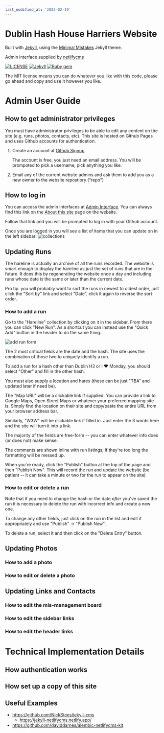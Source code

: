 ```yaml
---
last_modified_at: '2023-02-19'
---
```

# Dublin Hash House Harriers Website

Built with [Jekyll](https://jekyllrb.com/), using the [Minimal Mistakes](https://mmistakes.github.io/minimal-mistakes/) Jekyll theme.

Admin interface supplied by [netlifycms](https://www.netlifycms.org/docs/intro/)

[![LICENSE](https://img.shields.io/badge/license-MIT-lightgrey.svg)](https://raw.githubusercontent.com/mmistakes/minimal-mistakes/master/LICENSE) [![Jekyll](https://img.shields.io/badge/jekyll-%3E%3D%203.7-blue.svg)](https://jekyllrb.com/) [![Ruby gem](https://img.shields.io/gem/v/minimal-mistakes-jekyll.svg)](https://rubygems.org/gems/minimal-mistakes-jekyll)

The MIT license means you can do whatever you like with this code, please go ahead and copy and use it however you like.

# Admin User Guide

## How to get administrator privileges

You must have administrator privileges to be able to edit any content on the site (e.g. runs, photos, contacts, etc).  This site is hosted on Github Pages and uses Github accounts for authentication. 

1. Create an account at [Github Signup](https://github.com/signup)

   The account is free, you just need an email address.  You will be prompoted to pick a username, pick anything you like.
   
2. Email any of the current website admins and ask them to add you as a new owner to the website repostiory ("repo")

## How to log in

You can access the admin interfaces at [Admin Interface](https://dublinhhh.github.io/admin).  You can always find this link on the [About this site](https://dublinhhh.github.io/site) page on the website.

Follow that link and you will be prompted to log in with your Github account.

Once you are logged in you will see a list of items that you can update on in the left sidebar: ![collections](assets/images/admin-sidebar.png)

## Updating Runs

The hareline is actually an archive of all the runs recorded.  The website is smart enough to display the hareline as just the set of runs that are in the future.  It does this by regenerating the website once a day and including runs whose date is the same or later than the current date.

Pro tip: you will probably want to sort the runs in newest to oldest order, just click the "Sort by" link and select "Date", click it again to reverse the sort order.

### How to add a run

Go to the "Hareline" collection by clicking on it in the sidebar.  From there you can click "New Run".  As a shortcut you can instead use the "Quick Add" button in the header to do the same thing.

![add run form](assets/images/add-run.png)

The 2 most critical fields are the date and the hash.  The site uses the combination of those two to uniquely identify a run.  

To add a run for a hash other than Dublin H3 or I ♥ Monday, you should select "Other" and fill in the other hash.

You must also supply a location and hares (these can be just "TBA" and updated later if need be).

The "Map URL" will be a clickable link if supplied.  You can provide a link to Google Maps, Open Street Maps or whatever your preferred mapping site is.  Simply find the location on their site and copy/paste the entire  URL from your browser address bar.

Similarly, "W3W" will be clickable link if filled in.  Just enter the 3 words here and the site will turn it into a link.

The majority of the fields are free-form -- you can enter whatever info does (or does not) make sense.

The comments are shown inline with run listings; if they're too long the formatting will be messed up.

When you're ready, click the "Publish" button at the top of the page and then "Publish Now".  This will record the run and update the website (be patient -- it can take a minute or two for the run to appear on the site)


### How to edit or delete a run

Note that if you need to change the hash or the date _after_ you've saved the run it is necessary to delete the run with incorrect info and create a new one.

To change any other fields, just click on the run in the list and edit it appropriately and use "Publish" -> "Publish Now".

To delete a run, select it and then click on the "Delete Entry" button.

## Updating Photos

### How to add a photo

### How to edit or delete a photo


## Updating Links and Contacts

### How to edit the mis-management board

### How to edit the sidebar links

### How to edit the header links

# Technical Implementation Details

## How authentication works

## How set up a copy of this site

## Useful Examples
* https://github.com/NickStees/jekyll-cms
  * https://jekyll-netlifycms.netlify.app/
* https://github.com/daviddarnes/alembic-netlifycms-kit
